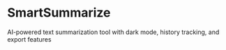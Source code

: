# SmartSummarize
AI-powered text summarization tool with dark mode, history tracking, and export features
